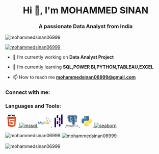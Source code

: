 <h1 align="center">Hi 👋, I'm MOHAMMED SINAN</h1>
<h3 align="center">A passionate Data Analyst from India</h3>

<p align="left"> <img src="https://komarev.com/ghpvc/?username=mohammedsinan06999&label=Profile%20views&color=0e75b6&style=flat" alt="mohammedsinan06999" /> </p>

<p align="left"> <a href="https://github.com/ryo-ma/github-profile-trophy"><img src="https://github-profile-trophy.vercel.app/?username=mohammedsinan06999" alt="mohammedsinan06999" /></a> </p>

- 🔭 I’m currently working on **Data Analyst Project**

- 🌱 I’m currently learning **SQL,POWER BI,PYTHON,TABLEAU,EXCEL**

- 📫 How to reach me **mohammedsinan06999@gmail.com**

<h3 align="left">Connect with me:</h3>
<p align="left">
</p>

<h3 align="left">Languages and Tools:</h3>
<p align="left"> <a href="https://www.w3.org/html/" target="_blank" rel="noreferrer"> <img src="https://raw.githubusercontent.com/devicons/devicon/master/icons/html5/html5-original-wordmark.svg" alt="html5" width="40" height="40"/> </a> <a href="https://www.microsoft.com/en-us/sql-server" target="_blank" rel="noreferrer"> <img src="https://www.svgrepo.com/show/303229/microsoft-sql-server-logo.svg" alt="mssql" width="40" height="40"/> </a> <a href="https://www.mysql.com/" target="_blank" rel="noreferrer"> <img src="https://raw.githubusercontent.com/devicons/devicon/master/icons/mysql/mysql-original-wordmark.svg" alt="mysql" width="40" height="40"/> </a> <a href="https://pandas.pydata.org/" target="_blank" rel="noreferrer"> <img src="https://raw.githubusercontent.com/devicons/devicon/2ae2a900d2f041da66e950e4d48052658d850630/icons/pandas/pandas-original.svg" alt="pandas" width="40" height="40"/> </a> <a href="https://www.postgresql.org" target="_blank" rel="noreferrer"> <img src="https://raw.githubusercontent.com/devicons/devicon/master/icons/postgresql/postgresql-original-wordmark.svg" alt="postgresql" width="40" height="40"/> </a> <a href="https://www.python.org" target="_blank" rel="noreferrer"> <img src="https://raw.githubusercontent.com/devicons/devicon/master/icons/python/python-original.svg" alt="python" width="40" height="40"/> </a> <a href="https://seaborn.pydata.org/" target="_blank" rel="noreferrer"> <img src="https://seaborn.pydata.org/_images/logo-mark-lightbg.svg" alt="seaborn" width="40" height="40"/> </a> </p>

<p><img align="left" src="https://github-readme-stats.vercel.app/api/top-langs?username=mohammedsinan06999&show_icons=true&locale=en&layout=compact" alt="mohammedsinan06999" /></p>

<p>&nbsp;<img align="center" src="https://github-readme-stats.vercel.app/api?username=mohammedsinan06999&show_icons=true&locale=en" alt="mohammedsinan06999" /></p>

<p><img align="center" src="https://github-readme-streak-stats.herokuapp.com/?user=mohammedsinan06999&" alt="mohammedsinan06999" /></p>

